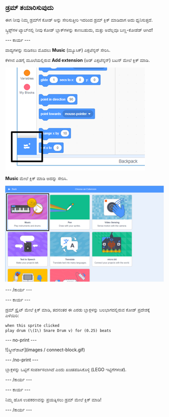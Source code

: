 ## ಡ್ರಮ್ ತಯಾರಿಸುವುದು

ಈಗ ನೀವು ನಿಮ್ಮ ಡ್ರಮ್‌ಗೆ ಕೋಡ್ ಅನ್ನು ಸೇರಿಸುತ್ತೀರಿ ಇದರಿಂದ ಡ್ರಮ್ ಕ್ಲಿಕ್ ಮಾಡಿದಾಗ ಅದು ಧ್ವನಿಸುತ್ತದೆ.

ಸ್ಕ್ರಿಪ್ಟ್‌ಗಳ ಟ್ಯಾಬ್‌ನಲ್ಲಿ ನೀವು ಕೋಡ್ ಬ್ಲಾಕ್‌ಗಳನ್ನು ಕಾಣಬಹುದು, ಮತ್ತು ಅವೆಲ್ಲವೂ ಬಣ್ಣ-ಕೋಡೆಡ್ ಆಗಿದೆ!

--- ಕಾರ್ಯ ---

ವಾದ್ಯಗಳನ್ನು ನುಡಿಸಲು ಮೊದಲು **Music** (ಮ್ಯೂಸಿಕ್) ಎಕ್ಸಟೆನ್ಶನ್ ಸೇರಿಸಿ.

ಕೆಳಗಿನ ಎಡಗೈ ಮೂಲೆಯಲ್ಲಿರುವ **Add extension** (ಆಡ್ ಎಕ್ಸಟೆನ್ಶನ್) ಬಟನ್ ಮೇಲೆ ಕ್ಲಿಕ್ ಮಾಡಿ.

![ಹೈಲೈಟ್ ಮಾಡಿದ add extension (ಆಡ್ ಎಕ್ಸಟೆನ್ಶನ್) ಬಟನ್ ಸೇರಿಸಿ](images/add-extension-annotated.png)

**Music** ಮೇಲೆ ಕ್ಲಿಕ್ ಮಾಡಿ ಅದನ್ನು ಸೇರಿಸಿ.

![music (ಮ್ಯೂಸಿಕ್) ವಿಸ್ತರಣೆಯನ್ನು ಹೈಲೈಟ್ ಮಾಡಲಾಗಿದೆ](images/click-music-annotated.png)

--- /ಕಾರ್ಯ ---

--- ಕಾರ್ಯ ---

ಡ್ರಮ್ ಸ್ಪ್ರೈಟ್ ಮೇಲೆ ಕ್ಲಿಕ್ ಮಾಡಿ, ತದನಂತರ ಈ ಎರಡು ಬ್ಲಾಕ್ಗಳನ್ನು ಬಲಭಾಗದಲ್ಲಿರುವ ಕೋಡ್ ಪ್ರದೇಶಕ್ಕೆ ಎಳೆಯಿರಿ:

```blocks3
when this sprite clicked
play drum (\(1\) Snare Drum v) for (0.25) beats
```

--- no-print ---

![ಸ್ಕ್ರೀನ್‍ಶಾಟ್](images / connect-block.gif)

--- /no-print ---

ಬ್ಲಾಕ್ಗಳನ್ನು ಒಟ್ಟಿಗೆ ಸಂಪರ್ಕಿಸಲಾಗಿದೆ ಎಂದು ಖಚಿತಪಡಿಸಿಕೊಳ್ಳಿ (LEGO ಇಟ್ಟಿಗೆಗಳಂತೆ).

--- /ಕಾರ್ಯ ---

--- ಕಾರ್ಯ ---

ನಿಮ್ಮ ಹೊಸ ಉಪಕರಣವನ್ನು ಪ್ರಯತ್ನಿಸಲು ಡ್ರಮ್ ಮೇಲೆ ಕ್ಲಿಕ್ ಮಾಡಿ!

--- /ಕಾರ್ಯ ---